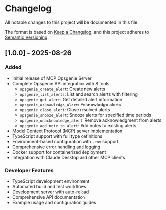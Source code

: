# Changelog

All notable changes to this project will be documented in this file.

The format is based on [Keep a Changelog](https://keepachangelog.com/en/1.0.0/),
and this project adheres to [Semantic Versioning](https://semver.org/spec/v2.0.0.html).

## [1.0.0] - 2025-08-26

### Added

- Initial release of MCP Opsgenie Server
- Complete Opsgenie API integration with 8 tools:
  - `opsgenie_create_alert`: Create new alerts
  - `opsgenie_list_alerts`: List and search alerts with filtering
  - `opsgenie_get_alert`: Get detailed alert information
  - `opsgenie_acknowledge_alert`: Acknowledge alerts
  - `opsgenie_close_alert`: Close resolved alerts
  - `opsgenie_snooze_alert`: Snooze alerts for specified time periods
  - `opsgenie_unacknowledge_alert`: Remove acknowledgment from alerts
  - `opsgenie_add_note_to_alert`: Add notes to existing alerts
- Model Context Protocol (MCP) server implementation
- TypeScript support with full type definitions
- Environment-based configuration with `.env` support
- Comprehensive error handling and logging
- Docker support for containerized deployment
- Integration with Claude Desktop and other MCP clients

### Developer Features

- TypeScript development environment
- Automated build and test workflows
- Development server with auto-reload
- Comprehensive API documentation
- Example usage and configuration guides
